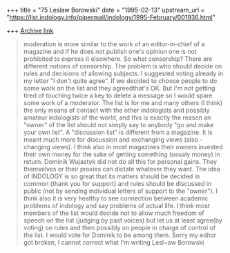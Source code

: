 +++
title = "75 Leslaw Borowski"
date = "1995-02-13"
upstream_url = "https://list.indology.info/pipermail/indology/1995-February/001936.html"

+++
[Archive link](https://list.indology.info/pipermail/indology/1995-February/001936.html)

> moderation
> is more similar to the work of an editor-in-chief of a magazine and if he
> does not publish one's opinion one is not prohibited to express it
> elsewhere. So what censorship?
There are different notions of censorship. The problem is who should 
decide on rules and decisions of allowing subjects. I suggested 
voting already in my letter "I don't quite agree". If we decided to
choose people to do some work on the list and they agreedthat's OK. 
But I'm not getting tired of touching twice a key to delete a message 
so I would spare some work of a moderator.
>The list is for me and many others (I think) the only means of
> contact with the other indologists and possibly amateur indologists of the
> world,
and this is exactly the reason an "owner" of the list should not 
simply say to anybody "go and make your own list". A "discussion 
list" is different from a magazine. It is meant much more for 
discussion and exchanging views (also - changing views). I think also 
in most magazines their owners invested their own money for the sake 
of getting something (usualy money) in return. Dominik Wujastyk did 
not do all this for personal gains. They themselves or their proxies 
can dictate whatever they want. The idea of INDOLOGY is so great that 
its matters should be decided in common (thank you for support) and 
rules should be discussed in public (not by sending individual 
letters of support to the "owner"). I think also it is very healthy 
to see connection between academic problems of indology and say 
problems of actual life.   I think most members of the list would 
decide not to allow much freedom of speech on the list (judging by 
past voices) but let us at least agree(by voting) on rules and then 
possibly on people in charge of control of the list. I would vote for 
Dominik to be among them. Sorry my editor got broken,  I 
cannot correct what I'm writing      Lesl~aw Borowski





